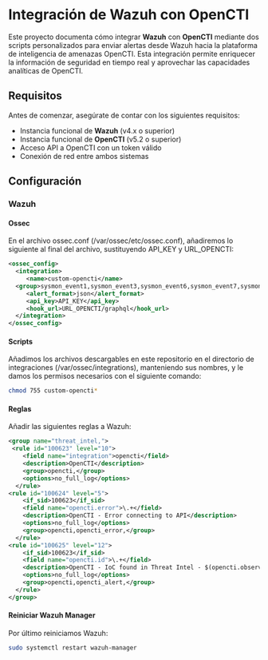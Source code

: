 # Integración de Wazuh con OpenCTI

Este proyecto documenta cómo integrar **Wazuh** con **OpenCTI** mediante dos scripts personalizados para enviar alertas desde Wazuh hacia la plataforma de inteligencia de amenazas OpenCTI. 
Esta integración permite enriquecer la información de seguridad en tiempo real y aprovechar las capacidades analíticas de OpenCTI.

## Requisitos

Antes de comenzar, asegúrate de contar con los siguientes requisitos:

- Instancia funcional de **Wazuh** (v4.x o superior)
- Instancia funcional de **OpenCTI** (v5.2 o superior)
- Acceso API a OpenCTI con un token válido
- Conexión de red entre ambos sistemas

## Configuración

### Wazuh
#### Ossec
En el archivo ossec.conf (/var/ossec/etc/ossec.conf), añadiremos lo siguiente al final del archivo, sustituyendo API_KEY y URL_OPENCTI:

```xml
<ossec_config>
  <integration>
     <name>custom-opencti</name>
  <group>sysmon_event1,sysmon_event3,sysmon_event6,sysmon_event7,sysmon_event_15,sysmon_event_22,syscheck</group>
     <alert_format>json</alert_format>
     <api_key>API_KEY</api_key>
     <hook_url>URL_OPENCTI/graphql</hook_url>
  </integration>
</ossec_config>
```
#### Scripts
Añadimos los archivos descargables en este repositorio en el directorio de integraciones (/var/ossec/integrations), manteniendo sus nombres, y le damos los permisos necesarios con el siguiente comando:
```bash
chmod 755 custom-opencti*
```
#### Reglas
Añadir las siguientes reglas a Wazuh:
```xml
<group name="threat_intel,">
 <rule id="100623" level="10">
    <field name="integration">opencti</field>
    <description>OpenCTI</description>
    <group>opencti,</group>
    <options>no_full_log</options>
  </rule>
<rule id="100624" level="5">
    <if_sid>100623</if_sid>
    <field name="opencti.error">\.+</field>
    <description>OpenCTI - Error connecting to API</description>
    <options>no_full_log</options>
    <group>opencti,opencti_error,</group>
  </rule>
<rule id="100625" level="12">
    <if_sid>100623</if_sid>
    <field name="opencti.id">\.+</field>
    <description>OpenCTI - IoC found in Threat Intel - $(opencti.observable_value)</description>
    <options>no_full_log</options>
    <group>opencti,opencti_alert,</group>
  </rule>
</group>
```
#### Reiniciar Wazuh Manager
Por último reiniciamos Wazuh:
```bash
sudo systemctl restart wazuh-manager
```
